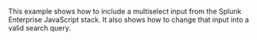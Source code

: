 This example shows how to include a multiselect input from the
Splunk Enterprise JavaScript stack. It also shows how to change that input into a
valid search query.
